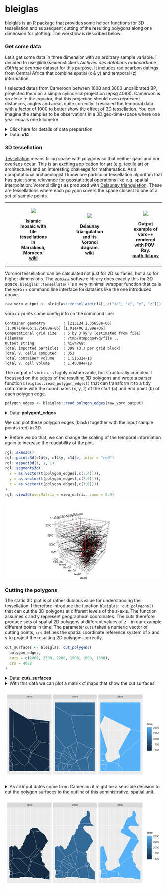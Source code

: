 
<!-- README.md is generated from README.Rmd. Please edit that file -->

# bleiglas

bleiglas is an R package that provides some helper functions for 3D
tessellation and subsequent cutting of the resulting polygons along one
dimension for plotting. The workflow is described below:

### Get some data

Let’s get some data in three dimension with an arbitrary sample
variable. I decided to use @dirkseidenstickers *Archives des datations
radiocarbone d’Afrique centrale* dataset for this purpose. It includes
radiocarbon datings from Central Africa that combine spatial (x & y) and
temporal (z) information.

I selected dates from Cameroon between 1000 and 3000 uncalibrated BP,
projected them on a simple cylindrical projection (epsg 4088). Cameroon
is so close to the equator, that this projection should even represent
distances, angles and areas quite correctly. I rescaled the temporal
data with a factor of 1000 to better show the effect of 3D tessellation.
You can imagine the samples to be observations in a 3D geo-time-space
where one year equals one kilometre.

<details>

<summary>Click here for details of data preparation</summary>

<p>

``` r
c14_cmr <- c14bazAAR::get_c14data("adrac") %>% 
  dplyr::filter(!is.na(lat) & !is.na(lon), c14age > 1000, c14age < 3000, country == "CMR")
```

    ## 
      |                                                        
      |                                                  |   0%
      |                                                        
      |++++++++++++++++++++++++++++++++++++++++++++++++++|  99%
      |                                                        
      |++++++++++++++++++++++++++++++++++++++++++++++++++| 100%

``` r
coords <- data.frame(c14_cmr$lon, c14_cmr$lat) %>% 
  sf::st_as_sf(coords = c(1, 2), crs = 4326) %>% 
  sf::st_transform(crs = 4088) %>% 
  sf::st_coordinates()

c14 <- c14_cmr %>% 
  dplyr::transmute(
    id = 1:nrow(.),
    x = coords[,1], 
    y = coords[,2], 
    z = c14age * 1000 # rescaling of temporal data
)
```

</p>

</details>

<details>

<summary>Data: <b>c14</b></summary>

<p>

``` r
c14 
```

    ##  Radiocarbon date list
    ##  dates       405 
    ## 
    ## # A tibble: 405 x 4
    ##       id        x       y       z
    ##    <int>    <dbl>   <dbl>   <dbl>
    ##  1     1 1284303. 450331. 1920000
    ##  2     2 1284303. 450331. 2596000
    ##  3     3 1284303. 450331. 2360000
    ##  4     4 1284303. 450331. 2380000
    ##  5     5 1278776. 434150. 2810000
    ##  6     6 1278776. 434150. 2710000
    ##  7     7 1278776. 434150. 1860000
    ##  8     8 1278776. 434150. 1960000
    ##  9     9 1278776. 434150. 2820000
    ## 10    10 1278776. 434150. 2110000
    ## # … with 395 more rows

</p>

</details>

### 3D tessellation

[Tessellation](https://en.wikipedia.org/wiki/Tessellation) means filling
space with polygons so that neither gaps and nor overlaps occur. This is
an exciting application for art (e.g. textile art or architecture) and
an interesting challenge for mathematics. As a computational
archaeologist I know one particular tessellation algorithm that has
quiet some relevance for geostatistical operations like e.g. spatial
interpolation: Voronoi tilings as produced with [Delaunay
triangulation](https://en.wikipedia.org/wiki/Delaunay_triangulation).
These are tessellations where each polygon covers the space closest to
one of a set of sample points.

<table style="width:100%">

<tr>

<th>

<figure>

<img src="https://upload.wikimedia.org/wikipedia/commons/thumb/6/66/Ceramic_Tile_Tessellations_in_Marrakech.jpg/320px-Ceramic_Tile_Tessellations_in_Marrakech.jpg" height="150" />

<figcaption>

Islamic mosaic with tile tessellations in Marrakech, Morocco.
<a href="https://en.wikipedia.org/wiki/File:Ceramic_Tile_Tessellations_in_Marrakech.jpg">wiki</a>

</figcaption>

</figure>

</th>

<th>

<figure>

<img src="https://upload.wikimedia.org/wikipedia/commons/thumb/5/56/Delaunay_Voronoi.svg/441px-Delaunay_Voronoi.svg.png" height="150" />

<figcaption>

Delaunay triangulation and its Voronoi diagram.
<a href="https://commons.wikimedia.org/wiki/File:Delaunay_Voronoi.svg">wiki</a>

</figcaption>

</figure>

</th>

<th>

<figure>

<img src="http://math.lbl.gov/voro++/examples/custom_output/custom_output_l.png" height="150" />

<figcaption>

Output example of voro++ rendered with POV-Ray.
<a href="http://math.lbl.gov/voro++">math.lbl.gov</a>

</figcaption>

</figure>

</th>

<tr>

</table>

Voronoi tessellation can be calculated not just for 2D surfaces, but
also for higher dimensions. The [voro++](http://math.lbl.gov/voro++/)
software library does exactly this for 3D space.
`bleiglas::tessellate()` is a very minimal wrapper function that calls
the voro++ command line interface for datasets like the one introduced
above.

``` r
raw_voro_output <- bleiglas::tessellate(c14[, c("id", "x", "y", "z")])
```

voro++ prints some config info on the command line:

    Container geometry        : [213124:1.35658e+06] [1.08714e+06:1.75688e+06] [1.01e+06:2.99e+06]
    Computational grid size   : 5 by 3 by 8 (estimated from file)
    Filename                  : /tmp/Rtmpcqs4Vq/file...
    Output string             : %i§%P§%t
    Total imported particles  : 399 (3.3 per grid block)
    Total V. cells computed   : 353
    Total container volume    : 1.51632e+18
    Total V. cell volume      : 1.40304e+18

The output of voro++ is highly customizable, but structurally complex. I
focussed on the edges of the resulting 3D polygons and wrote a parser
function `bleiglas::read_polygon_edges()` that can transform it to a
tidy data.frame with the coordinates (x, y, z) of the start (a) and end
point (b) of each polygon edge.

``` r
polygon_edges <- bleiglas::read_polygon_edges(raw_voro_output)
```

<details>

<summary>Data: <b>polygon\_edges</b></summary>

<p>

    ## # A tibble: 22,012 x 7
    ##        x.a    y.a     z.a     x.b    y.b     z.b    id
    ##      <dbl>  <dbl>   <dbl>   <dbl>  <dbl>   <dbl> <dbl>
    ##  1 1087140 213124 1010000 1087140 213124 1121520    43
    ##  2 1087140 213124 1010000 1334410 213124 1010000    43
    ##  3 1087140 213124 1010000 1087140 335336 1010000    43
    ##  4 1334410 213124 1010000 1345420 213124 1045070    43
    ##  5 1334410 213124 1010000 1087140 213124 1010000    43
    ##  6 1334410 213124 1010000 1213480 327271 1010000    43
    ##  7 1352900 213124 1183750 1345420 213124 1045070    43
    ##  8 1352900 213124 1183750 1352160 215243 1183610    43
    ##  9 1352900 213124 1183750 1087140 213124 1121520    43
    ## 10 1087140 335336 1010000 1087140 213124 1010000    43
    ## # … with 22,002 more rows

</p>

</details>

We can plot these polygon edges (black) together with the input sample
points (red) in 3D.

<details>

<summary>Before we do that, we can change the scaling of the temporal
information again to increase the readability of the plot.</summary>

<p>

``` r
polygon_edges %<>% dplyr::mutate(
  z.a = z.a / 1000,
  z.b = z.b / 1000
)

c14 %<>% dplyr::mutate(
  z = z / 1000
)
```

</p>

</details>

``` r
rgl::axes3d()
rgl::points3d(c14$x, c14$y, c14$z, color = "red")
rgl::aspect3d(1, 1, 1)
rgl::segments3d(
  x = as.vector(t(polygon_edges[,c(1,4)])),
  y = as.vector(t(polygon_edges[,c(2,5)])),
  z = as.vector(t(polygon_edges[,c(3,6)]))
)
rgl::view3d(userMatrix = view_matrix, zoom = 0.9)
```

<img src="README_files/figure-gfm/unnamed-chunk-7-1.png" style="display: block; margin: auto;" />

### Cutting the polygons

The static 3D plot is of rather dubious value for understanding the
tessellation. I therefore introduce the function
`bleiglas::cut_polygons()` that can cut the 3D polygons at different
levels of the z-axis. The function assumes x and y represent
geographical coordinates. The cuts therefore produce sets of spatial 2D
polygons at different values of z – in our example different points in
time. The parameter `cuts` takes a numeric vector of cutting points,
`crs` defines the spatial coordinate reference system of x and y to
project the resulting 2D polygons correctly.

``` r
cut_surfaces <- bleiglas::cut_polygons(
  polygon_edges, 
  cuts = c(2800, 2500, 2200, 1900, 1600, 1300), 
  crs = 4088
)
```

<details>

<summary>Data: <b>cut\_surfaces</b></summary>

<p>

    ## Simple feature collection with 110 features and 2 fields
    ## geometry type:  POLYGON
    ## dimension:      XY
    ## bbox:           xmin: 1087140 ymin: 213124 xmax: 1756880 ymax: 1356580
    ## epsg (SRID):    4088
    ## proj4string:    +proj=eqc +lat_ts=0 +lat_0=0 +lon_0=0 +x_0=0 +y_0=0 +R=6371007 +units=m +no_defs
    ## First 10 features:
    ##    time  id                       geometry
    ## 1  2800   5 POLYGON ((1298689 213124, 1...
    ## 2  2800  57 POLYGON ((1298689 213124, 1...
    ## 3  2800 106 POLYGON ((1120865 503265.9,...
    ## 4  2800 126 POLYGON ((1445058 969270.6,...
    ## 5  2800 154 POLYGON ((1433017 382168.4,...
    ## 6  2800 341 POLYGON ((1756880 213124, 1...
    ## 7  2800 401 POLYGON ((1384936 557341, 1...
    ## 8  2500  16 POLYGON ((1193932 315609.9,...
    ## 9  2500  54 POLYGON ((1146789 374017.9,...
    ## 10 2500  56 POLYGON ((1146789 374017.9,...

</p>

</details>

<details>

<summary>With this data we can plot a matrix of maps that show the cut
surfaces.</summary>

<p>

``` r
cut_surfaces %>%
  ggplot() +
  geom_sf(
    aes(fill = time), 
    color = "white",
    lwd = 0.2
  ) +
  facet_wrap(~time, nrow = 2) +
  theme(
    axis.text = element_blank(),
    axis.ticks = element_blank()
  )
```

</p>

</details>

<img src="README_files/figure-gfm/unnamed-chunk-11-1.png" style="display: block; margin: auto;" />

<details>

<summary>As all input dates come from Cameroon it might be a sensible
decision to cut the polygon surfaces to the outline of this
administrative, spatial unit.</summary>

<p>

``` r
cameroon_border <- rnaturalearth::ne_countries(scale = "medium", returnclass = "sf") %>% 
  dplyr::filter(name_en == "Cameroon") %>% 
  sf::st_transform(4088)

cut_surfaces_cropped <- cut_surfaces %>% sf::st_intersection(cameroon_border)
```

``` r
cut_surfaces_cropped %>%
  ggplot() +
  geom_sf(
    aes(fill = time), 
    color = "white",
    lwd = 0.2
  ) +
  facet_wrap(~time, nrow = 2) +
  theme(
    axis.text = element_blank(),
    axis.ticks = element_blank()
  )
```

<p>

</details>

<img src="README_files/figure-gfm/unnamed-chunk-14-1.png" style="display: block; margin: auto;" />
